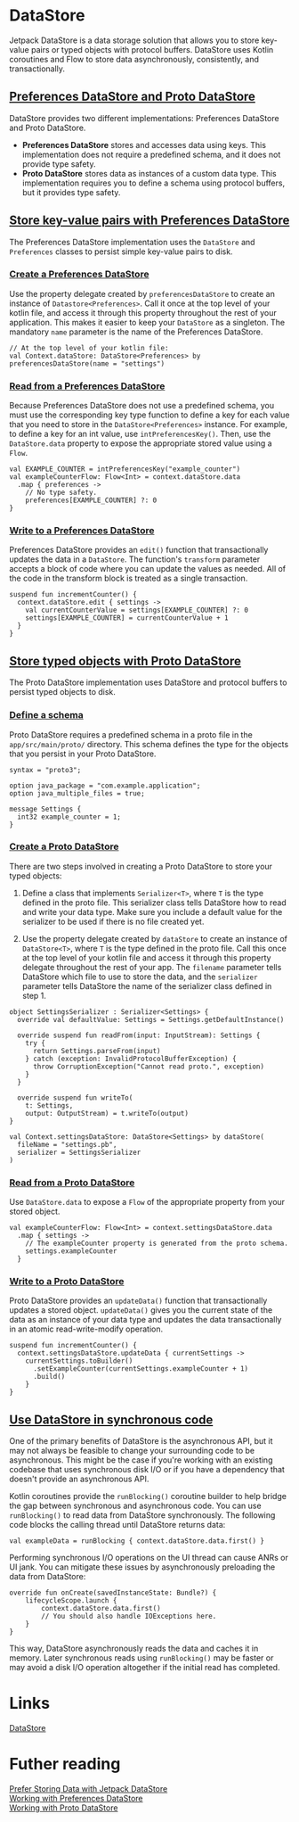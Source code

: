 # DataStore
Jetpack DataStore is a data storage solution that allows you to store key-value pairs or typed objects with protocol buffers. DataStore uses Kotlin coroutines and Flow to store data asynchronously, consistently, and transactionally.

## [Preferences DataStore and Proto DataStore](https://developer.android.com/topic/libraries/architecture/datastore#prefs-vs-proto)
DataStore provides two different implementations: Preferences DataStore and Proto DataStore.
- **Preferences DataStore** stores and accesses data using keys. This implementation does not require a predefined schema, and it does not provide type safety.
- **Proto DataStore** stores data as instances of a custom data type. This implementation requires you to define a schema using protocol buffers, but it provides type safety.

## [Store key-value pairs with Preferences DataStore](https://developer.android.com/topic/libraries/architecture/datastore#preferences-datastore)
The Preferences DataStore implementation uses the `DataStore` and `Preferences` classes to persist simple key-value pairs to disk.

### [Create a Preferences DataStore](https://developer.android.com/topic/libraries/architecture/datastore#preferences-create)
Use the property delegate created by `preferencesDataStore` to create an instance of `Datastore<Preferences>`. Call it once at the top level of your kotlin file, and access it through this property throughout the rest of your application. This makes it easier to keep your `DataStore` as a singleton. The mandatory `name` parameter is the name of the Preferences DataStore.

```
// At the top level of your kotlin file:
val Context.dataStore: DataStore<Preferences> by preferencesDataStore(name = "settings")
```

### [Read from a Preferences DataStore](https://developer.android.com/topic/libraries/architecture/datastore#preferences-read)
Because Preferences DataStore does not use a predefined schema, you must use the corresponding key type function to define a key for each value that you need to store in the `DataStore<Preferences>` instance. For example, to define a key for an int value, use `intPreferencesKey()`. Then, use the `DataStore.data` property to expose the appropriate stored value using a `Flow`.

```
val EXAMPLE_COUNTER = intPreferencesKey("example_counter")
val exampleCounterFlow: Flow<Int> = context.dataStore.data
  .map { preferences ->
    // No type safety.
    preferences[EXAMPLE_COUNTER] ?: 0
}
```

### [Write to a Preferences DataStore](https://developer.android.com/topic/libraries/architecture/datastore#preferences-write)
Preferences DataStore provides an `edit()` function that transactionally updates the data in a `DataStore`. The function's `transform` parameter accepts a block of code where you can update the values as needed. All of the code in the transform block is treated as a single transaction.

```
suspend fun incrementCounter() {
  context.dataStore.edit { settings ->
    val currentCounterValue = settings[EXAMPLE_COUNTER] ?: 0
    settings[EXAMPLE_COUNTER] = currentCounterValue + 1
  }
}
```

## [Store typed objects with Proto DataStore](https://developer.android.com/topic/libraries/architecture/datastore#proto-datastore)
The Proto DataStore implementation uses DataStore and protocol buffers to persist typed objects to disk.

### [Define a schema](https://developer.android.com/topic/libraries/architecture/datastore#proto-schema)
Proto DataStore requires a predefined schema in a proto file in the `app/src/main/proto/` directory. This schema defines the type for the objects that you persist in your Proto DataStore.

```
syntax = "proto3";

option java_package = "com.example.application";
option java_multiple_files = true;

message Settings {
  int32 example_counter = 1;
}
```

### [Create a Proto DataStore](https://developer.android.com/topic/libraries/architecture/datastore#proto-create)
There are two steps involved in creating a Proto DataStore to store your typed objects:

1. Define a class that implements `Serializer<T>`, where `T` is the type defined in the proto file. This serializer class tells DataStore how to read and write your data type. Make sure you include a default value for the serializer to be used if there is no file created yet.

2. Use the property delegate created by `dataStore` to create an instance of `DataStore<T>`, where `T` is the type defined in the proto file. Call this once at the top level of your kotlin file and access it through this property delegate throughout the rest of your app. The `filename` parameter tells DataStore which file to use to store the data, and the `serializer` parameter tells DataStore the name of the serializer class defined in step 1.

```
object SettingsSerializer : Serializer<Settings> {
  override val defaultValue: Settings = Settings.getDefaultInstance()

  override suspend fun readFrom(input: InputStream): Settings {
    try {
      return Settings.parseFrom(input)
    } catch (exception: InvalidProtocolBufferException) {
      throw CorruptionException("Cannot read proto.", exception)
    }
  }

  override suspend fun writeTo(
    t: Settings,
    output: OutputStream) = t.writeTo(output)
}

val Context.settingsDataStore: DataStore<Settings> by dataStore(
  fileName = "settings.pb",
  serializer = SettingsSerializer
)
```

### [Read from a Proto DataStore](https://developer.android.com/topic/libraries/architecture/datastore#proto-read)
Use `DataStore.data` to expose a `Flow` of the appropriate property from your stored object.

```
val exampleCounterFlow: Flow<Int> = context.settingsDataStore.data
  .map { settings ->
    // The exampleCounter property is generated from the proto schema.
    settings.exampleCounter
  }
```

### [Write to a Proto DataStore](https://developer.android.com/topic/libraries/architecture/datastore#proto-write)
Proto DataStore provides an `updateData()` function that transactionally updates a stored object. `updateData()` gives you the current state of the data as an instance of your data type and updates the data transactionally in an atomic read-write-modify operation.

```
suspend fun incrementCounter() {
  context.settingsDataStore.updateData { currentSettings ->
    currentSettings.toBuilder()
      .setExampleCounter(currentSettings.exampleCounter + 1)
      .build()
    }
}
```

## [Use DataStore in synchronous code](https://developer.android.com/topic/libraries/architecture/datastore#synchronous)
One of the primary benefits of DataStore is the asynchronous API, but it may not always be feasible to change your surrounding code to be asynchronous. This might be the case if you're working with an existing codebase that uses synchronous disk I/O or if you have a dependency that doesn't provide an asynchronous API.

Kotlin coroutines provide the `runBlocking()` coroutine builder to help bridge the gap between synchronous and asynchronous code. You can use `runBlocking()` to read data from DataStore synchronously. The following code blocks the calling thread until DataStore returns data:

```
val exampleData = runBlocking { context.dataStore.data.first() }
```

Performing synchronous I/O operations on the UI thread can cause ANRs or UI jank. You can mitigate these issues by asynchronously preloading the data from DataStore:
```
override fun onCreate(savedInstanceState: Bundle?) {
    lifecycleScope.launch {
        context.dataStore.data.first()
        // You should also handle IOExceptions here.
    }
}
```
This way, DataStore asynchronously reads the data and caches it in memory. Later synchronous reads using `runBlocking()` may be faster or may avoid a disk I/O operation altogether if the initial read has completed.

# Links
[DataStore](https://developer.android.com/topic/libraries/architecture/datastore)

# Futher reading
[Prefer Storing Data with Jetpack DataStore](https://android-developers.googleblog.com/2020/09/prefer-storing-data-with-jetpack.html)  
[Working with Preferences DataStore](https://developer.android.com/codelabs/android-preferences-datastore#0)  
[Working with Proto DataStore](https://developer.android.com/codelabs/android-proto-datastore#0)
